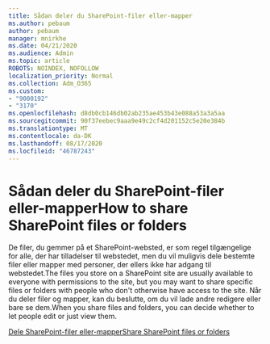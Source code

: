 ```yaml
---
title: Sådan deler du SharePoint-filer eller-mapper
ms.author: pebaum
author: pebaum
manager: mnirkhe
ms.date: 04/21/2020
ms.audience: Admin
ms.topic: article
ROBOTS: NOINDEX, NOFOLLOW
localization_priority: Normal
ms.collection: Adm_O365
ms.custom:
- "9000192"
- "3170"
ms.openlocfilehash: d8db0cb146db02ab235ae453b43e088a53a3a5aa
ms.sourcegitcommit: 90f37eebec9aaa9e49c2cf4d201152c5e20e384b
ms.translationtype: MT
ms.contentlocale: da-DK
ms.lasthandoff: 08/17/2020
ms.locfileid: "46787243"
---
```

# <a name="how-to-share-sharepoint-files-or-folders"></a><span data-ttu-id="a5224-102">Sådan deler du SharePoint-filer eller-mapper</span><span class="sxs-lookup"><span data-stu-id="a5224-102">How to share SharePoint files or folders</span></span>

<span data-ttu-id="a5224-103">De filer, du gemmer på et SharePoint-websted, er som regel tilgængelige for alle, der har tilladelser til webstedet, men du vil muligvis dele bestemte filer eller mapper med personer, der ellers ikke har adgang til webstedet.</span><span class="sxs-lookup"><span data-stu-id="a5224-103">The files you store on a SharePoint site are usually available to everyone with permissions to the site, but you may want to share specific files or folders with people who don't otherwise have access to the site.</span></span> <span data-ttu-id="a5224-104">Når du deler filer og mapper, kan du beslutte, om du vil lade andre redigere eller bare se dem.</span><span class="sxs-lookup"><span data-stu-id="a5224-104">When you share files and folders, you can decide whether to let people edit or just view them.</span></span>

[<span data-ttu-id="a5224-105">Dele SharePoint-filer eller-mapper</span><span class="sxs-lookup"><span data-stu-id="a5224-105">Share SharePoint files or folders</span></span>](https://support.office.com/article/1fe37332-0f9a-4719-970e-d2578da4941c)